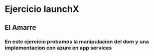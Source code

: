 # Ejercicio launchX

## El Amarre

### En este ejercicio probamos la manipulacion del dom y una implementacion con azure en app services
